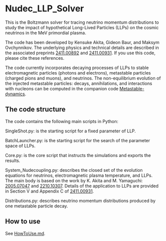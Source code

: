 # Nudec_LLP_Solver

This is the Boltzmann solver for tracing neutrino momentum distributions to study the impact of hypothetical Long-Lived Particles (LLPs) on the cosmic neutrinos in the MeV primordial plasma.

The code has been developed by Kensuke Akita, Gideon Baur, and Maksym Ovchynnikov. The underlying physics and technical details are described in the associated preprints [2411.00892](https://arxiv.org/abs/2411.00892) and [2411.00931](https://arxiv.org/abs/2411.00931). If you use this code, please cite these references.

The code currently incorporates decaying processes of LLPs to stable electromagnetic particles (photons and electrons), metastable particles (charged pions and muons), and neutrinos.
The non-equilibrium evolution of the injected metastable particles: decays, annihilations, and interactions with nucleons can be computed in the companion code [Metastable-dynamics](https://github.com/maksymovchynnikov/Metastable-dynamics).

## The code structure

The code contains the following main scripts in Python:

SingleShot.py: is the starting script for a fixed parameter of LLP. 

BatchLauncher.py: is the starting script for the search of the parameter space of LLPs.

Core.py: is the core script that instructs the simulations and exports the results.

System_Nudecoupling.py: describes the closed set of the evolution equations for neutrinos, electromagnetic plasma temperature, and LLPs. 
The main body is based on the work by K. Akita and M. Yamaguchi: [2005.07047](https://arxiv.org/abs/2005.07047) and [2210.10307](https://arxiv.org/abs/2210.10307). 
Details of the application to LLPs are provided in Section V and Appendix C of [2411.00931](https://arxiv.org/abs/2411.00931).

Distributions.py: describes neutrino momentum distributions produced by one metastable particle decay. 

## How to use

See [HowToUse.md]().
